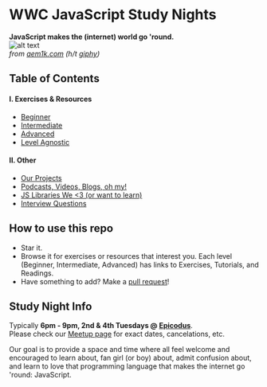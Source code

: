 # WWC JavaScript Study Nights

**JavaScript makes the (internet) world go 'round.**<br>
![alt text](http://i.giphy.com/3UefM0f85ubQs.gif "spinning globe" )<br>
*from [aem1k.com](http://aem1k.com/) (h/t [giphy](http://giphy.com))*

## Table of Contents

#### I. Exercises & Resources
- [Beginner](resources/beginner.md)
- [Intermediate](resources/intermediate.md)
- [Advanced](resources/advanced.md)
- [Level Agnostic](resources/level-agnostic.md)

#### II. Other
- [Our Projects](our-projects.md)
- [Podcasts, Videos, Blogs, oh my!](media.md)
- [JS Libraries We <3 (or want to learn)](libraries.md)
- [Interview Questions](interview.md)

## How to use this repo
- Star it.
- Browse it for exercises or resources that interest you. Each level (Beginner, Intermediate, Advanced) has links to Exercises, Tutorials, and Readings.
- Have something to add? Make a [pull request]()!

## Study Night Info
Typically **6pm - 9pm, 2nd & 4th Tuesdays @ [Epicodus](https://goo.gl/maps/8wKqw5qrFz12)**.<br>
Please check our [Meetup page](https://www.meetup.com/Women-Who-Code-Portland/) for exact dates, cancelations, etc.

Our goal is to provide a space and time where all feel welcome and encouraged to learn about, fan girl (or boy) about, admit confusion about, and learn to love that programming language that makes the internet go 'round: JavaScript.


<!-- TODO

- update info accordingly (ln27)
- add link to resource about how to make a pr (ln 24)

 -->
